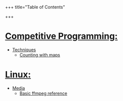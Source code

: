 +++
title="Table of Contents"

+++
# [Competitive Programming:](#)
 - [Techniques](#)
	- [Counting with maps](/posts/counting-with-maps)


# [Linux:](#)
 - [Media](#)
 	- [Basic ffmpeg reference](/posts/ffmpeg-reference)
